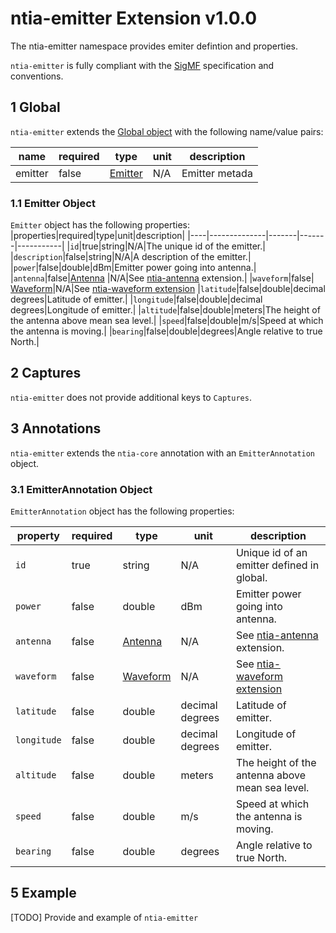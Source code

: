 # ntia-emitter Extension v1.0.0

The ntia-emitter namespace provides emiter defintion and properties. 

`ntia-emitter` is fully compliant with the [SigMF](https://github.com/gnuradio/SigMF/blob/master/sigmf-spec.md#namespaces) specification and conventions.

## 1 Global
`ntia-emitter` extends the [Global object](https://github.com/gnuradio/SigMF/blob/master/sigmf-spec.md#global-object) with the following name/value pairs:

|name|required|type|unit|description|
|----|--------------|-------|-------|-----------|
emitter|false|[Emitter]()|N/A|Emitter metada

### 1.1 Emitter Object
`Emitter` object has the following properties:
|properties|required|type|unit|description|
|----|--------------|-------|-------|-----------|
|`id`|true|string|N/A|The unique id of the emitter.|
|`description`|false|string|N/A|A description of the emitter.|
|`power`|false|double|dBm|Emitter power going into antenna.|
|`antenna`|false|[Antenna](#antenna-object) |N/A|See [ntia-antenna](#antenna-object) extension.|
|`waveform`|false| [Waveform](https://github.com/NTIA/sigmf-ns-waveform)|N/A|See [ntia-waveform extension](https://github.com/NTIA/sigmf-ns-waveform)
|`latitude`|false|double|decimal degrees|Latitude of emitter.|
|`longitude`|false|double|decimal degrees|Longitude of emitter.|
|`altitude`|false|double|meters|The height of the antenna above mean sea level.|
|`speed`|false|double|m/s|Speed at which the antenna is moving.|
|`bearing`|false|double|degrees|Angle relative to true North.|

## 2 Captures
`ntia-emitter` does not provide additional keys to `Captures`.

## 3 Annotations
`ntia-emitter` extends the `ntia-core` annotation with an `EmitterAnnotation` object.

### 3.1 EmitterAnnotation Object
`EmitterAnnotation` object has the following properties:  

|property|required|type|unit|description|
|----|--------------|-------|-------|-----------|
|`id`|true|string|N/A|Unique id of an emitter defined in global.|
|`power`|false|double|dBm|Emitter power going into antenna.|
|`antenna`|false|[Antenna](#antenna-object) |N/A|See [ntia-antenna](#antenna-object) extension.|
|`waveform`|false| [Waveform](https://github.com/NTIA/sigmf-ns-waveform)|N/A|See [ntia-waveform extension](https://github.com/NTIA/sigmf-ns-waveform)
|`latitude`|false|double|decimal degrees|Latitude of emitter.|
|`longitude`|false|double|decimal degrees|Longitude of emitter.|
|`altitude`|false|double|meters|The height of the antenna above mean sea level.|
|`speed`|false|double|m/s|Speed at which the antenna is moving.|
|`bearing`|false|double|degrees|Angle relative to true North.|

## 5 Example
[TODO] Provide and example of `ntia-emitter`